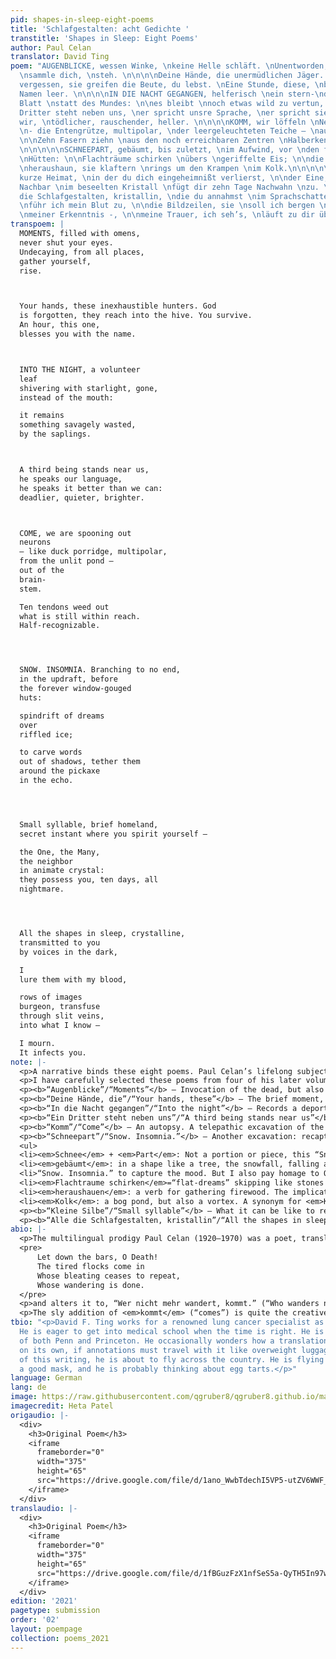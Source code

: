 ```yaml
---
pid: shapes-in-sleep-eight-poems
title: 'Schlafgestalten: acht Gedichte '
transtitle: 'Shapes in Sleep: Eight Poems'
author: Paul Celan
translator: David Ting
poem: "AUGENBLICKE, wessen Winke, \nkeine Helle schläft. \nUnentworden, allerorten,
  \nsammle dich, \nsteh. \n\n\n\nDeine Hände, die unermüdlichen Jäger. Gott \nist
  vergessen, sie greifen die Beute, du lebst. \nEine Stunde, diese, \nbläst dir den
  Namen leer. \n\n\n\nIN DIE NACHT GEGANGEN, helferisch \nein stern-\ndurchlässiges
  Blatt \nstatt des Mundes: \n\nes bleibt \nnoch etwas wild zu vertun, \nbäumlings.\n\n\n\nEin
  Dritter steht neben uns, \ner spricht unsre Sprache, \ner spricht sie besser als
  wir, \ntödlicher, rauschender, heller. \n\n\n\nKOMM, wir löffeln \nNervenzellen
  \n- die Entengrütze, multipolar, \nder leergeleuchteten Teiche — \naus den \nRauten-\ngruben.
  \n\nZehn Fasern ziehn \naus den noch erreichbaren Zentren \nHalberkennbares nach.
  \n\n\n\n\nSCHNEEPART, gebäumt, bis zuletzt, \nim Aufwind, vor \nden für immer entfensterten
  \nHütten: \n\nFlachträume schirken \nübers \ngeriffelte Eis; \n\ndie Wortschatten
  \nheraushaun, sie klaftern \nrings um den Krampen \nim Kolk.\n\n\n\n\nKleine Silbe,
  kurze Heimat, \nin der du dich eingeheimnißt verlierst, \n\nder Eine, Viele, \nder
  Nachbar \nim beseelten Kristall \nfügt dir zehn Tage Nachwahn \nzu. \n\n\n\n\nAlle
  die Schlafgestalten, kristallin, \ndie du annahmst \nim Sprachschatten, \n\nihnen
  \nführ ich mein Blut zu, \n\ndie Bildzeilen, sie \nsoll ich bergen \nin den Schlitzvenen
  \nmeiner Erkenntnis -, \n\nmeine Trauer, ich seh’s, \nläuft zu dir über.\n"
transpoem: |
  MOMENTS, filled with omens,
  never shut your eyes.
  Undecaying, from all places,
  gather yourself,
  rise.



  Your hands, these inexhaustible hunters. God
  is forgotten, they reach into the hive. You survive.
  An hour, this one,
  blesses you with the name.



  INTO THE NIGHT, a volunteer
  leaf
  shivering with starlight, gone,
  instead of the mouth:

  it remains
  something savagely wasted,
  by the saplings.



  A third being stands near us,
  he speaks our language,
  he speaks it better than we can:
  deadlier, quieter, brighter.



  COME, we are spooning out
  neurons
  — like duck porridge, multipolar,
  from the unlit pond —
  out of the
  brain-
  stem.

  Ten tendons weed out
  what is still within reach.
  Half-recognizable.




  SNOW. INSOMNIA. Branching to no end,
  in the updraft, before
  the forever window-gouged
  huts:

  spindrift of dreams
  over
  riffled ice;

  to carve words
  out of shadows, tether them
  around the pickaxe
  in the echo.




  Small syllable, brief homeland,
  secret instant where you spirit yourself —

  the One, the Many,
  the neighbor
  in animate crystal:
  they possess you, ten days, all
  nightmare.




  All the shapes in sleep, crystalline,
  transmitted to you
  by voices in the dark,

  I
  lure them with my blood,

  rows of images
  burgeon, transfuse
  through slit veins,
  into what I know —

  I mourn.
  It infects you.
note: |-
  <p>A narrative binds these eight poems. Paul Celan’s lifelong subject: the presence of evil. The transitions between these poems are as important as what each poem contains. In order: a dead thing resurrects itself; a set of hands remembers its owner; a loved one vanishes; a sinister stranger appears; a skull is opened; a worksite remains haunted; someone is possessed; the reader is acquainted with grief. Allow the other voices to emerge.</p>
  <p>I have carefully selected these poems from four of his later volumes (<em>Fadensonnen</em>, <em>Lichtzwang</em>, <em>Schneepart</em>, <em> Zeitgehöft</em>), and his uncollected work, which is rarely translated into English. His work is shot through with allusions, metaphors, distorted grammar, specialized vocabulary. His poems operate like Trojan horses. In English, I cautiously open the trapdoor.</p>
  <p><b>“Augenblicke”/“Moments”</b> — Invocation of the dead, but also of the self. The poem revolves around the word for “moments”: <em>Augen</em> +  <em>Blicke</em> (“eye” + “glances”). Celan puns on the image of an eye with <em>Winke</em> (plural), which is not a “wink” but “a sign, a hint.” <em>Augenblicke</em> to <em>Winke</em>: for English, I reimagine this as the decay from “moments” to the word “omen” hidden within. I retain the assonance of <em>schläft</em>/<em>steh</em> in “eyes”/“rise.” <em>Fadensonnen</em> (1968).</p>
  <p><b>“Deine Hände, die”/“Your hands, these”</b> — The brief moment, during the creative act, when one forgets that they are writing anything. Uncollected (1958).</p>
  <p><b>“In die Nacht gegangen”/“Into the night”</b> — Records a deportation, and the ingratitude of the new generation. Punning on “leaf” as a page, as a missing part of a family tree. The mouth left behind: Celan’s. But what is wasted? Celan’s voice, or the person missing? <em>Lichtzwang</em> (1970).</p>
  <p><b>“Ein Dritter steht neben uns”/“A third being stands near us”</b> — An uncanny presence. Is it welcome? Uncollected (circa 1957).</p>
  <p><b>“Komm”/“Come”</b> — An autopsy. A telepathic excavation of the last experiences of the dead. Ten fingers dredging fibrous neurons out of a skull. <em>Rauten-</em>/<em>grüben</em> is the rhomboid fossa, a specific structure deep in the brainstem. <em>Raute</em> also refers to a bitter herb called rue, or ruewort. During the Renaissance it was believed to improve eyesight when consumed. See <em>Paradise Lost</em> (11.413–428) where the Archangel Michael “purged with euphrasy and rue / The visual nerve” of Adam; this divine concoction opens Adam’s eyes to the depths of his Original Sin, thoroughly clarifying his vision, “even to the inmost seat of mental sight.” <em>Fadensonnen</em> (1968).</p>
  <p><b>“Schneepart”/“Snow. Insomnia.”</b> — Another excavation: recapturing a forgotten dream. Strain of locating the words for it, after awakening. <em>Schneepart</em> (1971).</p>
  <ul>
  <li><em>Schnee</em> + <em>Part</em>: Not a portion or piece, this “Snowpart,” but how one plays a part, a role — plays dead. <em>Schnee</em>, snow, white, resembles the whitest, purest crematorium ash.</li>
  <li><em>gebäumt</em>: in a shape like a tree, the snowfall, falling ash: a family tree. In front of huts with broken windows. Houses with damaged eyes. Again, the scene of a deportation.</li>
  <li>“Snow. Insomnia.” to capture the mood. But I also pay homage to Osip Mandelstam’s “Schlaflosigkeit. Homer.” after Celan’s own German translation of his favorite poet. Nadezhda Mandelstam, Osip’s widow, upon reading Celan’s translations, indicated in a postcard to Celan dated July 12, 1962, that Celan had not performed this literally but had movingly transposed her husband’s Russian. In that faith, I transform Celan back into Mandelstam.</li>
  <li><em>Flachtraume schirken</em>=“flat-dreams” skipping like stones over frozen water. My translation is a different moment. “Spindrift”: the trace of debris in the wind such skipping leaves behind.</li>
  <li><em>heraushauen</em>: a verb for gathering firewood. The implication: words can be set alight.</li>
  <li><em>Kolk</em>: a bog pond, but also a vortex. A synonym for <em>Kolk </em>(“bog pond”) is <em>Moorauge</em>: “moor” + “eye.” A complement to the shattered “eyes” of the huts. Abstracting all of these resonances, this version keeps a pronunciation: the long “o” sound found in both <em>Kolk</em> and <em>echo</em>. An “o”: a shape whose circle suggests an open mouth, as well as an open eye.</li></ul>
  <p><b>“Kleine Silbe”/“Small syllable”</b> — What it can be like to read Celan: intense reflection on a single word, as if it were a crystal. The neologism <em>Nachwahn</em> (“ensuing madness”) shares the prefix <em>Nach-</em> (“to,” “after”) with <em>Nachbar</em> (“neighbor”). I keep the alliteration. Close to <em>Nachwahn</em> is <em>Nachwahl</em>: a postponed election. Uncollected (1969).</p>
  <p><b>“Alle die Schlafgestalten, kristallin”/“All the shapes in sleep, crystalline”</b> — Psychic intervention, or revenge. A translingual rhyme between lure and <em>führ</em>, root verb for Hitler’s title, <em>der Führer</em> (“the Leader”). I readjust <em>bergen</em> (“to rescue”) to “burgeon” (“to flourish”), as a play on their deceptive similarities in spelling, pronunciation, and meaning. In light of Celan’s lifelong guilt, and his eventual suicide in the knowledge that he had survived while his parents were murdered in the Holocaust: a person rescued does not necessarily flourish. <em>Zeitgehöft</em> (1975).</p>
abio: |-
  <p>The multilingual prodigy Paul Celan (1920–1970) was a poet, translator, and teacher. His poems, intimately personal yet also intimidatingly specific,  memorialize the Shoah. Until the end of his life, he lived in Paris, working at the École Normale Supérieure as a lecturer in German — a position he nearly refused because he felt it beneath him. However, assigning students translation exercises was a source of pleasure for him. His own vast translation résumé included Giuseppe Ungaretti, Henri Michaux, Marianne Moore, Fernando Pessoa, and others. He considered his translations of Osip Mandelstam as important as his own poetry. Paul Celan often strayed from literalism, enhancing lines with insertions, omissions, and autobiographical touches. Reworking Emily Dickinson, Celan approaches the last line of her stanza,</p>
  <pre>
      Let down the bars, O Death!
      The tired flocks come in
      Whose bleating ceases to repeat,
      Whose wandering is done.
  </pre>
  <p>and alters it to, “Wer nicht mehr wandert, kommt.” (“Who wanders no more, comes.”)</p>
  <p>The sly addition of <em>kommt</em> (“comes”) is quite the creative betrayal. Here we behold the deadly playfulness of Celan’s imagination, and also, how he expects to be translated. I will not speak of his death. But let the reader imagine what this one word, <em>kommt</em>, could have meant in his life.</p>
tbio: "<p>David F. Ting works for a renowned lung cancer specialist as a medical scribe.
  He is eager to get into medical school when the time is right. He is a proud alum
  of both Penn and Princeton. He occasionally wonders how a translation can survive
  on its own, if annotations must travel with it like overweight luggage. At the time
  of this writing, he is about to fly across the country. He is flying alone, he has
  a good mask, and he is probably thinking about egg tarts.</p>"
language: German
lang: de
image: https://raw.githubusercontent.com/qgruber8/qgruber8.github.io/main/assets/images/images_21/celan.jpg
imagecredit: Heta Patel
origaudio: |-
  <div>
    <h3>Original Poem</h3>
    <iframe
      frameborder="0"
      width="375"
      height="65"
      src="https://drive.google.com/file/d/1ano_WwbTdechI5VP5-utZV6WWF_Cq9in/preview">
    </iframe>
  </div>
translaudio: |-
  <div>
    <h3>Original Poem</h3>
    <iframe
      frameborder="0"
      width="375"
      height="65"
      src="https://drive.google.com/file/d/1fBGuzFzX1nfSeS5a-QyTH5In97wcX7H6/preview">
    </iframe>
  </div>
edition: '2021'
pagetype: submission
order: '02'
layout: poempage
collection: poems_2021
---
```

